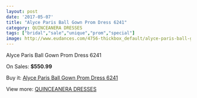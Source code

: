 ```yaml
---
layout: post
date: '2017-05-07'
title: "Alyce Paris Ball Gown Prom Dress 6241"
category: QUINCEANERA DRESSES
tags: ["bridal","sale","unique","prom","special"]
image: http://www.eudances.com/4756-thickbox_default/alyce-paris-ball-gown-prom-dress-6241.jpg
---
```

Alyce Paris Ball Gown Prom Dress 6241

On Sales: **$550.99**
<a href="https://www.eudances.com/en/quinceanera-dresses/1606-alyce-paris-ball-gown-prom-dress-6241.html"><amp-img layout="responsive" width="600" height="600" src="//www.eudances.com/4756-thickbox_default/alyce-paris-ball-gown-prom-dress-6241.jpg" alt="Alyce Paris Ball Gown Prom Dress 6241 0" /></a>
<a href="https://www.eudances.com/en/quinceanera-dresses/1606-alyce-paris-ball-gown-prom-dress-6241.html"><amp-img layout="responsive" width="600" height="600" src="//www.eudances.com/4757-thickbox_default/alyce-paris-ball-gown-prom-dress-6241.jpg" alt="Alyce Paris Ball Gown Prom Dress 6241 1" /></a>

Buy it: [Alyce Paris Ball Gown Prom Dress 6241](https://www.eudances.com/en/quinceanera-dresses/1606-alyce-paris-ball-gown-prom-dress-6241.html "Alyce Paris Ball Gown Prom Dress 6241")

View more: [QUINCEANERA DRESSES](https://www.eudances.com/en/17-quinceanera-dresses "QUINCEANERA DRESSES")
